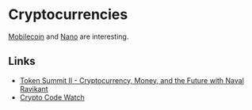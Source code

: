 # Cryptocurrencies
[Mobilecoin](https://www.mobilecoin.com) and [Nano](https://nano.org) are interesting.

## Links
- [Token Summit II - Cryptocurrency, Money, and the Future with Naval Ravikant](https://www.youtube.com/watch?v=few99D5WnRg)
- [Crypto Code Watch](https://cryptocodewatch.com/#stars)